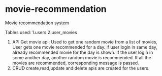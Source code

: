# movie-recommendation
Movie recommendation system

Tables used:
  1.users
  2.user_movies


1. API
     Get movie api: Used to get one random movie from a list of movies, User gets one movie recommended for a day. if user login in same day, already recommended 
     movie for the day is shown. if the user login in some another day, another random movie is recommended. If all the movies are recommended, corresponding message
     is passed.
2. CRUD
     create,read,update and delete apis are created for the users.
